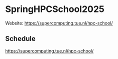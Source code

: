 # SpringHPCSchool2025
Website: https://supercomputing.tue.nl/hpc-school/

## Schedule
https://supercomputing.tue.nl/hpc-school/

